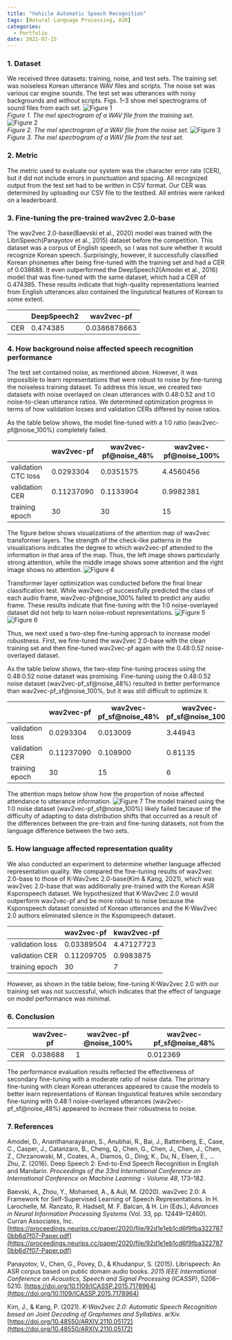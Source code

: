 ```yaml
---
title: "Vehicle Automatic Speech Recognition"
tags: [Natural Language Processing, ASR]
categories:
  - Portfolio
date: 2022-07-15
---
```


### 1. Dataset  
We received three datasets: training, noise, and test sets. The training set was noiseless Korean utterance WAV files and scripts. The noise set was various car engine sounds. The test set was utterances with noisy backgrounds and without scripts. Figs. 1–3 show mel spectrograms of sound files from each set.
![Figure 1](/assets/img_asr/train_set.png)  
*Figure 1. The mel spectrogram of a WAV file from the training set.*
![Figure 2](/assets/img_asr/noise_set.png)  
*Figure 2. The mel spectrogram of a WAV file from the noise set.*
![Figure 3](/assets/img_asr/test_set.png)  
*Figure 3. The mel spectrogram of a WAV file from the test set.*  
### 2. Metric

The metric used to evaluate our system was the character error rate (CER), but it did not include errors in punctuation and spacing. All recognized output from the test set had to be written in CSV format. Our CER was determined by uploading our CSV file to the testbed. All entries were ranked on a leaderboard.

### 3. Fine-tuning the pre-trained wav2vec 2.0-base

The wav2vec 2.0-base(Baevski et al., 2020) model was trained with the LibriSpeech(Panayotov et al., 2015) dataset before the competition. This dataset was a corpus of English speech, so I was not sure whether it would recognize Korean speech. Surprisingly, however, it successfully classified Korean phonemes after being fine-tuned with the training set and had a CER of 0.038688. It even outperformed the DeepSpeech2(Amodei et al., 2016) model that was fine-tuned with the same dataset, which had a CER of 0.474385. These results indicate that high-quality representations learned from English utterances also contained the linguistical features of Korean to some extent.
	
|  | DeepSpeech2 | wav2vec-pf |
| --- | --- | --- |
| CER | 0.474385 | 0.0386878663 |







### 4. How background noise affected speech recognition performance

The test set contained noise, as mentioned above. However, it was impossible to learn representations that were robust to noise by fine-tuning the noiseless training dataset. To address this issue, we created two datasets with noise overlayed on clean utterances with 0.48:0.52 and 1:0 noise-to-clean utterance ratios. We determined optimization progress in terms of how validation losses and validation CERs differed by noise ratios.

As the table below shows, the model fine-tuned with a 1:0 ratio (wav2vec-pf@noise_100%) completely failed. 
  
|  | wav2vec-pf | wav2vec-pf@noise_48% | wav2vec-pf@noise_100% |
| --- | --- | --- | --- |
| validation CTC loss | 0.0293304 | 0.0351575 | 4.4560456 |
| validation CER | 0.11237090 | 0.1133904 | 0.9982381 |
| training epoch | 30 | 30 | 15 |
  

The figure below shows visualizations of the attention map of wav2vec transformer layers. The strength of the check-like patterns in the visualizations indicates the degree to which wav2vec-pf attended to the information in that area of the map. Thus, the left image shows particularly strong attention, while the middle image shows some attention and the right image shows no attention.
![Figure 4](/assets/img_asr/noise_primary.png)

Transformer layer optimization was conducted before the final linear classification test. While wav2vec-pf successfully predicted the class of each audio frame, wav2vec-pf@noise_100% failed to predict any audio frame. These results indicate that fine-tuning with the 1:0 noise-overlayed dataset did not help to learn noise-robust representations.
![Figure 5](/assets/img_asr/linear_layer1.png)
![Figure 6](/assets/img_asr/linear_layer2.png)

Thus, we next used a two-step fine-tuning approach to increase model robustness. First, we fine-tuned the wav2vec 2.0-base with the clean training set and then fine-tuned wav2vec-pf again with the 0.48:0.52 noise-overlayed dataset.

As the table below shows, the two-step fine-tuning process using the 0.48:0.52 noise dataset was promising. Fine-tuning using the 0.48:0.52 noise dataset (wav2vec-pf_sf@noise_48%) resulted in better performance than wav2vec-pf_sf@noise_100%, but it was still difficult to optimize it. 

|  | wav2vec-pf | wav2vec-pf_sf@noise_48% | wav2vec-pf_sf@noise_100% |
| --- | --- | --- | --- |
| validation loss | 0.0293304 | 0.013009 | 3.44943 |
| validation CER | 0.11237090 | 0.108900 | 0.81135 |
| training epoch | 30 | 15 | 6 |

The attention maps below show how the proportion of noise affected attendance to utterance information.
![Figure 7](/assets/img_asr/noise_secondary.png)
The model trained using the 1:0 noise dataset (wav2vec-pf_sf@noise_100%) likely failed because of the difficulty of adapting to data distribution shifts that occurred as a result of the differences between the pre-train and fine-tuning datasets, not from the language difference between the two sets.



### 5. How language affected representation quality
We also conducted an experiment to determine whether language affected representation quality. We compared the fine-tuning results of wav2vec 2.0-base to those of K-Wav2vec 2.0-base(Kim & Kang, 2021), which was wav2vec 2.0-base that was additionally pre-trained with the Korean ASR Ksponspeech dataset. We hypothesized that K-Wav2vec 2.0 would outperform wav2vec-pf and be more robust to noise because the Ksponspeech dataset consisted of Korean utterances and the K-Wav2vec 2.0 authors eliminated silence in the Ksponspeech dataset.  

|  | wav2vec-pf | kwav2vec-pf |
| --- | --- | --- |
| validation loss | 0.03389504 | 4.47127723 |
| validation CER | 0.11209705 | 0.9983875 |
| training epoch | 30 | 7 |


However, as shown in the table below, fine-tuning K-Wav2vec 2.0 with our training set was not successful, which indicates that the effect of language on model performance was minimal.  

### 6. Conclusion  


|  | wav2vec-pf | wav2vec-pf @noise_100% | wav2vec-pf_sf@noise_48% |
| --- | --- | --- | --- |
| CER | 0.038688 | 1 | 0.012369 |

The performance evaluation results reflected the effectiveness of secondary fine-tuning with a moderate ratio of noise data. The primary fine-tuning with clean Korean utterances appeared to cause the models to better learn representations of Korean linguistical features while secondary fine-tuning with 0.48:1 noise-overlayed utterances (wav2vec-pf_sf@noise_48%) appeared to increase their robustness to noise.  


### 7. References

Amodei, D., Ananthanarayanan, S., Anubhai, R., Bai, J., Battenberg, E., Case, C., Casper, J., Catanzaro, B., Cheng, Q., Chen, G., Chen, J., Chen, J., Chen, Z., Chrzanowski, M., Coates, A., Diamos, G., Ding, K., Du, N., Elsen, E., … Zhu, Z. (2016). Deep Speech 2: End-to-End Speech Recognition in English and Mandarin. *Proceedings of the 33rd International Conference on International Conference on Machine Learning - Volume 48*, 173–182.  

Baevski, A., Zhou, Y., Mohamed, A., & Auli, M. (2020). wav2vec 2.0: A Framework for Self-Supervised Learning of Speech Representations. In H. Larochelle, M. Ranzato, R. Hadsell, M. F. Balcan, & H. Lin (Eds.), *Advances in Neural Information Processing Systems* (Vol. 33, pp. 12449–12460). Curran Associates, Inc. [https://proceedings.neurips.cc/paper/2020/file/92d1e1eb1cd6f9fba3227870bb6d7f07-Paper.pdf](https://proceedings.neurips.cc/paper/2020/file/92d1e1eb1cd6f9fba3227870bb6d7f07-Paper.pdf)  

Panayotov, V., Chen, G., Povey, D., & Khudanpur, S. (2015). Librispeech: An ASR corpus based on public domain audio books. *2015 IEEE International Conference on Acoustics, Speech and Signal Processing (ICASSP)*, 5206–5210. [https://doi.org/10.1109/ICASSP.2015.7178964](https://doi.org/10.1109/ICASSP.2015.7178964)

Kim, J., & Kang, P. (2021). *K-Wav2vec 2.0: Automatic Speech Recognition based on Joint Decoding of Graphemes and Syllables*. arXiv. [https://doi.org/10.48550/ARXIV.2110.05172](https://doi.org/10.48550/ARXIV.2110.05172)
